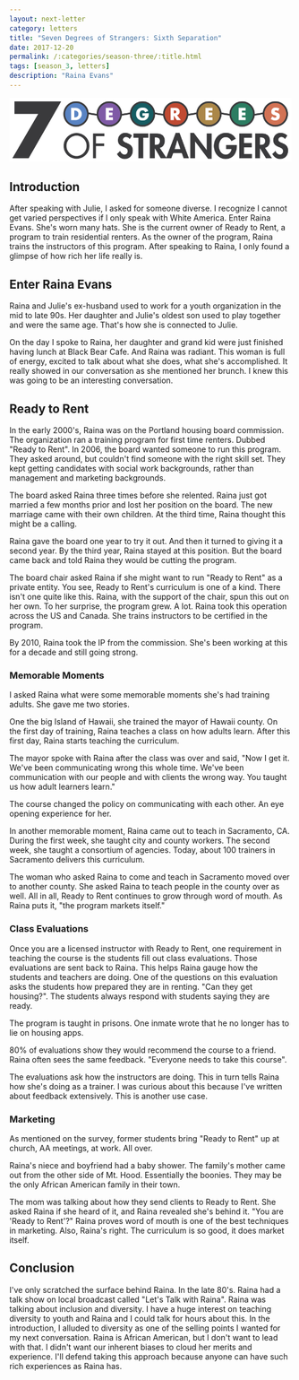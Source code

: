 ```yaml
---
layout: next-letter
category: letters
title: "Seven Degrees of Strangers: Sixth Separation"
date: 2017-12-20
permalink: /:categories/season-three/:title.html
tags: [season_3, letters]
description: "Raina Evans"
---
```


<img src="https://github.com/jermspeaks/jermspeaks.github.io/blob/master/assets/images/7_Degrees_Of_Strangers_Letterhead.png?raw=true" alt="7 Degrees of Strangers Letterhead" width="600" />

## Introduction

<!-- Welcome to the Jear Bear Letter's penultimate letter of the series "Seven Degrees of Strangers". If you've just started reading this series, I interview a stranger one degree of separation at a time. And you should check out [old letters from this series on my website](http://www.craftbyzen.com/letters/season-three/). 

This week, I'm presenting a conversation I had with Raina Evans.  -->

After speaking with Julie, I asked for someone diverse. I recognize I cannot get varied perspectives if I only speak with White America. Enter Raina Evans. She's worn many hats. She is the current owner of Ready to Rent, a program to train residential renters. As the owner of the program, Raina trains the instructors of this program. After speaking to Raina, I only found a glimpse of how rich her life really is.


## Enter Raina Evans

Raina and Julie's ex-husband used to work for a youth organization in the mid to late 90s. Her daughter and Julie's oldest son used to play together and were the same age. That's how she is connected to Julie.

On the day I spoke to Raina, her daughter and grand kid were just finished having lunch at Black Bear Cafe. And Raina was radiant. This woman is full of energy, excited to talk about what she does, what she's accomplished. It really showed in our conversation as she mentioned her brunch. I knew this was going to be an interesting conversation.

## Ready to Rent

In the early 2000's, Raina was on the Portland housing board commission. The organization ran a training program for first time renters. Dubbed "Ready to Rent". In 2006, the board wanted someone to run this program. They asked around, but couldn't find someone with the right skill set. They kept getting candidates with social work backgrounds, rather than management and marketing backgrounds. 

The board asked Raina three times before she relented. Raina just got married a few months prior and lost her position on the board. The new marriage came with their own children. At the third time, Raina thought this might be a calling.

Raina gave the board one year to try it out. And then it turned to giving it a second year. By the third year, Raina stayed at this position. But the board came back and told Raina they would be cutting the program.

The board chair asked Raina if she might want to run "Ready to Rent" as a private entity. You see, Ready to Rent's curriculum is one of a kind. There isn't one quite like this. Raina, with the support of the chair, spun this out on her own. To her surprise, the program grew. A lot. Raina took this operation across the US and Canada. She trains instructors to be certified in the program.

By 2010, Raina took the IP from the commission. She's been working at this for a decade and still going strong.

### Memorable Moments

I asked Raina what were some memorable moments she's had training adults. She gave me two stories.

One the big Island of Hawaii, she trained the mayor of Hawaii county. On the first day of training, Raina teaches a class on how adults learn. After this first day, Raina starts teaching the curriculum.

The mayor spoke with Raina after the class was over and said, "Now I get it. We've been communicating wrong this whole time. We've been communication with our people and with clients the wrong way. You taught us how adult learners learn."

The course changed the policy on communicating with each other. An eye opening experience for her.

In another memorable moment, Raina came out to teach in Sacramento, CA. During the first week, she taught city and county workers. The second week, she taught a consortium of agencies. Today, about 100 trainers in Sacramento delivers this curriculum.

The woman who asked Raina to come and teach in Sacramento moved over to another county. She asked Raina to teach people in the county over as well. All in all, Ready to Rent continues to grow through word of mouth. As Raina puts it, "the program markets itself."

### Class Evaluations

Once you are a licensed instructor with Ready to Rent, one requirement in teaching the course is the students fill out class evaluations. Those evaluations are sent back to Raina. This helps Raina gauge how the students and teachers are doing. One of the questions on this evaluation asks the students how prepared they are in renting. "Can they get housing?". The students always respond with students saying they are ready.

The program is taught in prisons. One inmate wrote that he no longer has to lie on housing apps.

80% of evaluations show they would recommend the course to a friend. Raina often sees the same feedback. "Everyone needs to take this course".

The evaluations ask how the instructors are doing. This in turn tells Raina how she's doing as a trainer. I was curious about this because I've written about feedback extensively. This is another use case.

### Marketing

As mentioned on the survey, former students bring "Ready to Rent" up at church, AA meetings, at work. All over.

Raina's niece and boyfriend had a baby shower. The family's mother came out from the other side of Mt. Hood. Essentially the boonies. They may be the only African American family in their town.

The mom was talking about how they send clients to Ready to Rent. She asked Raina if she heard of it, and Raina revealed she's behind it. "You are 'Ready to Rent'?" Raina proves word of mouth is one of the best techniques in marketing. Also, Raina's right. The curriculum is so good, it does market itself.

## Conclusion

I've only scratched the surface behind Raina. In the late 80's. Raina had a talk show on local broadcast called "Let's Talk with Raina". Raina was talking about inclusion and diversity. I have a huge interest on teaching diversity to youth and Raina and I could talk for hours about this. In the introduction, I alluded to diversity as one of the selling points I wanted for my next conversation. Raina is African American, but I don't want to lead with that. I didn't want our inherent biases to cloud her merits and experience. I'll defend taking this approach because anyone can have such rich experiences as Raina has.

<!-- 

Finished having lunch at Black Bear Diner

July training days - online training

Julie - ex-husbnad (Jonathan) - worked at the same youth organization in the mid to late 90s. Friends through work.

Their eldest son is the same age as Raina's daughter

Raina left that organization, worked at a couple different organization until she worked on the board of the Portland Housing Center. The organization helps home owners. 

She started managing education classes to help rental housing. Organizaion wanted Raina to fill the role. Less candidates with social services, more to program management and training.

Portland Housing Center - ready to rent, the board really liked it. They asked Raina three times before she agreed to lead the class. She gave it a year, which turned to 3 years. At the end fo the 3rd year, the board decided to stop the program. PHC's director told Raina she should run it on her own. This was around the time she just got married.

In 2006, blended family. Took curriculum to teach other teachers. Curriculum took two years for the staff and writers to put together.

Licensed the curriculum to other organizations. 

2007 - possession of curriculum of "Ready to Rent"
2010 - gave copyright to Raina's org

## Takeaway message

You never know what you're calling is. You should be open to everything.


## Notes

grandma breakfast -> grandson + daughter = loving them

Black bear cafe, western us, all over California

be anywhere to work <- that's how Raina operates

Training online
Take your work anywhere

How she met Julie

Her ex-husband and Raina worked for same youth organization years ago, back in the mid to late 90's

Oldest son + her daughter same age - played a lot together

Confusing to Raina -> training -> what she does

Julie's husband Johnathan left the organization. Jumped around other organizations. Eventually worked on the board of the Portland housing center. Homeowners

They had an education class called "Ready to Rent"

Barriers to get into rental housing. 
Moved -> head of this class.

They tried to find a replacement but kep getting social services, not someone with a program management / education training background.
No: Social Services
Yes: program management / education training background

Eliminating position for Raina at the board
board asked Raina to head "Ready to Rent"

First time: said no
Second time: said no
Third time: said yes

With some conditions
- evaluate and run for one year and see where they are

Ran it for three years
  Rental education no more, board sought to eliminate the program and Raina's position
  But one of the executive board members asked her to run it as an independent entity

Explore with Raina (2006), she was recently married in november 2005 with a blended family

No startup funds, no budget

Cirriculum is one of a kind. 2 years to write and put it together
For 3 years, licensed it to other organizations. Calling for it, put it on the shelf

Since 2007 - 2010, Ready to rent on license
After 2010, has CC and ownership to Raina

Spends less time marketing
Spends more time on training staff and licensing -> instructor certification

On-site training all around the US and Canada: CT, RI, HI, Canada, CA, NC

Lifework:
  background in communication, PR, marketing

Education:
  wheelhouse = non-traditional educators - how to teach. She loves it!

1,000s of people across US/ Canada

Road path -> middle school, high school, steward of doing this

elementary to college = teaching is a huge difference

90s / early 00s = middle schoolers
  - can morph, has some skill

HS - think they know everything. Have to get "adult" with them

Adults don't like diversity training

MS / HS much easier to understand diversity training (in WA)

Genre of teaching to different groups in high school

### Memorable Moments

training group in big island, HI
Talking about teaching

First day of training is spent on teaching. Later the students get it.

Adult learning principles

Director of city and county of HI after first days said "Now I get it. We've been doing it the wrong way"
  about communicating to each other

"We've been communicating with our people, with clients, the wrong way. You taught us what adult learners needs. How they learn."

Reconfigure how to communicate. Now put the right communication piece"

Memorable training

Sacramento, CA 2015

County in SAC, 2 weeks

Week 1: 30 city + county of sacramento employees
Week 2: 30-32 consortium of agencies

Both groups want training

~100 trainers in SAC delivering this cirriculum

Woman moved the county over and referred a new group of agencies to train! (word of mouth)
She also was the one to open it up to the consortium and wanted it in SAC

She led the call for training

CA has tons of trainees

People who take class

3 ppl as renters were taught homeowning, now are instructors

Class evaluations (feedback)
- never seen negative evaluations
- students get it

Prisoners taught this -> evaluation

Con you get housing now?
Response: No longer have to lie on housing applications

Feedback & evaluations - original curriculum

through responses, see changes in behavior, and measures effectiveness

As part of teaching the curriculum, evaluations are sent back to Ready to Rent
(1) how students are doing
(2) how instructors are doing

80% of evals - Would you recommend to friend. Answer: "Everyone needs to take this class"

Outreach - word of mouth
email - staffers (5 ppl)
last 3 months - call from agencies where it was mentioned in meetings
e.g. AA, Dept of behavioral health

Heard from meeting (mentions)
publicity, client needs for housing

Niece + BF: had 1 year old baby. At the baby shower, their mom from mt. hood (Madras OR) heard about the program ready to rent. Told Raina, you're behind it?!

She may be the only African American family in the area. Maybe works in corrections.

We send them to classes (her clients)

How do we connect with people?

Takeaway: you never know what your calling is. Leave yourself open to everything

Next participant: 2 ppl in mind

Diversity Curriculum - late 80s

hosted local tv talk show - interview people - talk show formal

"Let's talk with Raina"

Degrees of diversity

-->